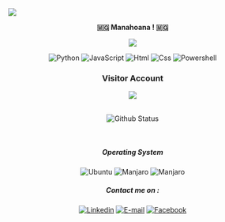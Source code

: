 <img src="https://capsule-render.vercel.app/api?type=waving&color=0:423da7,100:008080&fontColor=dedede&height=160&section=header&text=Ny%20fahaizana%20tsara%20indrindra%20dia%20ny%20fahaizana%20mamindra&fontSize=20&align=center" />

  
<p align=center>  <strong> 🇲🇬 Manahoana ! 🇲🇬</strong> <p>

<p align=center>  
  <img src='https://readme-typing-svg.herokuapp.com?color=%2303B133&size=24&width=410&height=52&lines=Hasin+ny+Aina+Juno+RAFIDISON'/>
</p>

<p align='center'>
  <img alt='Python' src='https://img.shields.io/badge/Python-3776AB?style=for-the-badge&logo=python&logoColor=white'/>
  <img alt='JavaScript' src='https://img.shields.io/badge/JavaScript-F7DF1E?style=for-the-badge&logo=javascript&logoColor=black'/>
  <img alt='Html' src='https://img.shields.io/badge/HTML5-E34F26?style=for-the-badge&logo=html5&logoColor=white'/>
  <img alt='Css' src='https://img.shields.io/badge/CSS3-1572B6?style=for-the-badge&logo=css3&logoColor=white'/>
  <img alt='Powershell' src='https://img.shields.io/badge/Powershell Script-3776AB?style=for-the-badge&logo=powershell&logoColor=white' />
</p>
<h3 align="center">Visitor Account</h3>
<div align="center">
  <img  src="https://profile-counter.glitch.me/jahjuno/count.svg">
</div>
<br>
<p align='center'>
  <img alt='Github Status' src='https://github-readme-streak-stats.herokuapp.com/?user=jahjuno&theme=solarized-dark&date_format=j%20M%5B%20Y%5D&&theme=leafy&date_format=j%2Fn%5B%2FY%5D&background=040512&ring=047884&sideNums=06ACBD&dates=06ACBD&currStreakNum=08E8FF&currStreakLabel=08E8FF'/>
</p>
<br>
<h5 align='center'>Operating System</h5>
<p align='center'>
  <img alt='Ubuntu' src='https://img.shields.io/badge/Ubuntu-E95420?style=for-the-badge&logo=ubuntu&logoColor=white'/>
  <img alt='Manjaro' src='https://img.shields.io/badge/manjaro-35BF5C?style=for-the-badge&logo=manjaro&logoColor=white'/>
  <img alt='Manjaro' src='https://img.shields.io/badge/Fedora-294172?style=for-the-badge&logo=fedora&logoColor=white'/>
</p>

<h5 align='center'>Contact me on :</h5>
<p align='center'>
  <a href='https://www.linkedin.com/in/rafidison-hasin-ny-aina-juno-54a615162/'><img alt='Linkedin' src='https://img.shields.io/badge/LinkedIn-0077B5?style=for-the-badge&logo=linkedin&logoColor=white' /></a>
  <a href='mailto:aina.juno.rafidison@esti.mg'><img alt='E-mail' src='https://img.shields.io/badge/Gmail-D14836?style=for-the-badge&logo=gmail&logoColor=white'/></a>
  <a href='https://www.facebook.com/ainajuno.rafidison/'><img alt='Facebook' src='https://img.shields.io/badge/Facebook-1877F2?style=for-the-badge&logo=facebook&logoColor=white'/></a>
</p>
